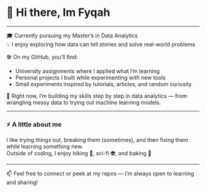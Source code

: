 # 👋 Hi there, Im Fyqah

--- 
🎓 Currently pursuing my Master’s in Data Analytics  
💡 I enjoy exploring how data can tell stories and solve real-world problems  

🛠️ On my GitHub, you’ll find:
- University assignments where I applied what I’m learning
- Personal projects I built while experimenting with new tools  
- Small experiments inspired by tutorials, articles, and random curiosity

🌱 Right now, I’m building my skills step by step in data analytics — from wrangling messy data to trying out machine learning models.  

---

### ⚡ A little about me
I like trying things out, breaking them (sometimes), and then fixing them while learning something new.  
Outside of coding, I enjoy hiking 🥾, sci-fi 👽, and baking 🍪

---

📫 Feel free to connect or peek at my repos — I’m always open to learning and sharing!
